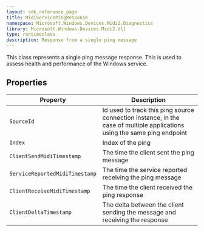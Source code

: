 ```yaml
---
layout: sdk_reference_page
title: MidiServicePingResponse
namespace: Microsoft.Windows.Devices.Midi2.Diagnostics
library: Microsoft.Windows.Devices.Midi2.dll
type: runtimeclass
description: Response from a single ping message
---
```

This class represents a single ping message response. This is used to assess health and performance of the Windows service.

## Properties

| Property | Description |
|---|---|
| `SourceId` | Id used to track this ping source connection instance, in the case of multiple applications using the same ping endpoint |
| `Index` | Index of the ping |
| `ClientSendMidiTimestamp` | The time the client sent the ping message |
| `ServiceReportedMidiTimestamp` | The time the service reported receiving the ping message |
| `ClientReceiveMidiTimestamp` | The time the client received the ping response |
| `ClientDeltaTimestamp` | The delta between the client sending the message and receiving the response |

